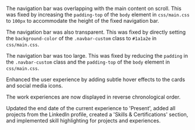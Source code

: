 The navigation bar was overlapping with the main content on scroll. This was fixed by increasing the `padding-top` of the `body` element in `css/main.css` to `100px` to accommodate the height of the fixed navigation bar.

The navigation bar was also transparent. This was fixed by directly setting the `background-color` of the `.navbar-custom` class to `#1a1a2e` in `css/main.css`.

The navigation bar was too large. This was fixed by reducing the `padding` in the `.navbar-custom` class and the `padding-top` of the `body` element in `css/main.css`.

Enhanced the user experience by adding subtle hover effects to the cards and social media icons.

The work experiences are now displayed in reverse chronological order.

Updated the end date of the current experience to 'Present', added all projects from the LinkedIn profile, created a 'Skills & Certifications' section, and implemented skill highlighting for projects and experiences.